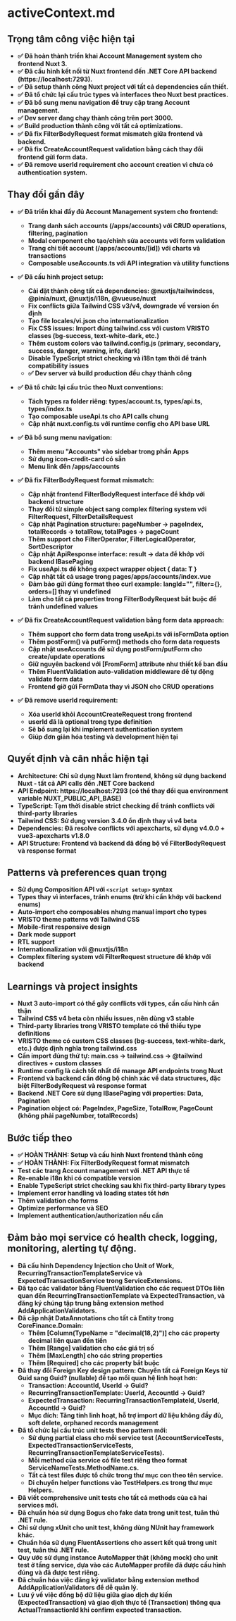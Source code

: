 # activeContext.md

## Trọng tâm công việc hiện tại
- **✅ Đã hoàn thành triển khai Account Management system cho frontend Nuxt 3.**
- **✅ Đã cấu hình kết nối từ Nuxt frontend đến .NET Core API backend (https://localhost:7293).**
- **✅ Đã setup thành công Nuxt project với tất cả dependencies cần thiết.**
- **✅ Đã tổ chức lại cấu trúc types và interfaces theo Nuxt best practices.**
- **✅ Đã bổ sung menu navigation để truy cập trang Account management.**
- **✅ Dev server đang chạy thành công trên port 3000.**
- **✅ Build production thành công với tất cả optimizations.**
- **✅ Đã fix FilterBodyRequest format mismatch giữa frontend và backend.**
- **✅ Đã fix CreateAccountRequest validation bằng cách thay đổi frontend gửi form data.**
- **✅ Đã remove userId requirement cho account creation vì chưa có authentication system.**

## Thay đổi gần đây
- **✅ Đã triển khai đầy đủ Account Management system cho frontend:**
  - **Trang danh sách accounts (/apps/accounts) với CRUD operations, filtering, pagination**
  - **Modal component cho tạo/chỉnh sửa accounts với form validation**
  - **Trang chi tiết account (/apps/accounts/[id]) với charts và transactions**
  - **Composable useAccounts.ts với API integration và utility functions**

- **✅ Đã cấu hình project setup:**
  - **Cài đặt thành công tất cả dependencies: @nuxtjs/tailwindcss, @pinia/nuxt, @nuxtjs/i18n, @vueuse/nuxt**
  - **Fix conflicts giữa Tailwind CSS v3/v4, downgrade về version ổn định**
  - **Tạo file locales/vi.json cho internationalization**
  - **Fix CSS issues: Import đúng tailwind.css với custom VRISTO classes (bg-success, text-white-dark, etc.)**
  - **Thêm custom colors vào tailwind.config.js (primary, secondary, success, danger, warning, info, dark)**
  - **Disable TypeScript strict checking và i18n tạm thời để tránh compatibility issues**
  - **✅ Dev server và build production đều chạy thành công**

- **✅ Đã tổ chức lại cấu trúc theo Nuxt conventions:**
  - **Tách types ra folder riêng: types/account.ts, types/api.ts, types/index.ts**
  - **Tạo composable useApi.ts cho API calls chung**
  - **Cập nhật nuxt.config.ts với runtime config cho API base URL**

- **✅ Đã bổ sung menu navigation:**
  - **Thêm menu "Accounts" vào sidebar trong phần Apps**
  - **Sử dụng icon-credit-card có sẵn**
  - **Menu link đến /apps/accounts**

- **✅ Đã fix FilterBodyRequest format mismatch:**
  - **Cập nhật frontend FilterBodyRequest interface để khớp với backend structure**
  - **Thay đổi từ simple object sang complex filtering system với FilterRequest, FilterDetailsRequest**
  - **Cập nhật Pagination structure: pageNumber → pageIndex, totalRecords → totalRow, totalPages → pageCount**
  - **Thêm support cho FilterOperator, FilterLogicalOperator, SortDescriptor**
  - **Cập nhật ApiResponse interface: result → data để khớp với backend IBasePaging**
  - **Fix useApi.ts để không expect wrapper object { data: T }**
  - **Cập nhật tất cả usage trong pages/apps/accounts/index.vue**
  - **Đảm bảo gửi đúng format theo curl example: langId="", filter={}, orders=[] thay vì undefined**
  - **Làm cho tất cả properties trong FilterBodyRequest bắt buộc để tránh undefined values**

- **✅ Đã fix CreateAccountRequest validation bằng form data approach:**
  - **Thêm support cho form data trong useApi.ts với isFormData option**
  - **Thêm postForm() và putForm() methods cho form data requests**
  - **Cập nhật useAccounts để sử dụng postForm/putForm cho create/update operations**
  - **Giữ nguyên backend với [FromForm] attribute như thiết kế ban đầu**
  - **Thêm FluentValidation auto-validation middleware để tự động validate form data**
  - **Frontend giờ gửi FormData thay vì JSON cho CRUD operations**

- **✅ Đã remove userId requirement:**
  - **Xóa userId khỏi AccountCreateRequest trong frontend**
  - **userId đã là optional trong type definition**
  - **Sẽ bổ sung lại khi implement authentication system**
  - **Giúp đơn giản hóa testing và development hiện tại**

## Quyết định và cân nhắc hiện tại
- **Architecture: Chỉ sử dụng Nuxt làm frontend, không sử dụng backend Nuxt - tất cả API calls đến .NET Core backend**
- **API Endpoint: https://localhost:7293 (có thể thay đổi qua environment variable NUXT_PUBLIC_API_BASE)**
- **TypeScript: Tạm thời disable strict checking để tránh conflicts với third-party libraries**
- **Tailwind CSS: Sử dụng version 3.4.0 ổn định thay vì v4 beta**
- **Dependencies: Đã resolve conflicts với apexcharts, sử dụng v4.0.0 + vue3-apexcharts v1.8.0**
- **API Structure: Frontend và backend đã đồng bộ về FilterBodyRequest và response format**

## Patterns và preferences quan trọng
- **Sử dụng Composition API với `<script setup>` syntax**
- **Types thay vì interfaces, tránh enums (trừ khi cần khớp với backend enums)**
- **Auto-import cho composables nhưng manual import cho types**
- **VRISTO theme patterns với Tailwind CSS**
- **Mobile-first responsive design**
- **Dark mode support**
- **RTL support**
- **Internationalization với @nuxtjs/i18n**
- **Complex filtering system với FilterRequest structure để khớp với backend**

## Learnings và project insights
- **Nuxt 3 auto-import có thể gây conflicts với types, cần cấu hình cẩn thận**
- **Tailwind CSS v4 beta còn nhiều issues, nên dùng v3 stable**
- **Third-party libraries trong VRISTO template có thể thiếu type definitions**
- **VRISTO theme có custom CSS classes (bg-success, text-white-dark, etc.) được định nghĩa trong tailwind.css**
- **Cần import đúng thứ tự: main.css → tailwind.css → @tailwind directives + custom classes**
- **Runtime config là cách tốt nhất để manage API endpoints trong Nuxt**
- **Frontend và backend cần đồng bộ chính xác về data structures, đặc biệt FilterBodyRequest và response format**
- **Backend .NET Core sử dụng IBasePaging<T> với properties: Data, Pagination**
- **Pagination object có: PageIndex, PageSize, TotalRow, PageCount (không phải pageNumber, totalRecords)**

## Bước tiếp theo
- **✅ HOÀN THÀNH: Setup và cấu hình Nuxt frontend thành công**
- **✅ HOÀN THÀNH: Fix FilterBodyRequest format mismatch**
- **Test các trang Account management với .NET API thực tế**
- **Re-enable i18n khi có compatible version**
- **Enable TypeScript strict checking sau khi fix third-party library types**
- **Implement error handling và loading states tốt hơn**
- **Thêm validation cho forms**
- **Optimize performance và SEO**
- **Implement authentication/authorization nếu cần**

## Đảm bảo mọi service có health check, logging, monitoring, alerting tự động.
- **Đã cấu hình Dependency Injection cho Unit of Work, RecurringTransactionTemplateService và ExpectedTransactionService trong ServiceExtensions.**
- **Đã tạo các validator bằng FluentValidation cho các request DTOs liên quan đến RecurringTransactionTemplate và ExpectedTransaction, và đăng ký chúng tập trung bằng extension method AddApplicationValidators.**
- **Đã cập nhật DataAnnotations cho tất cả Entity trong CoreFinance.Domain:**
  - **Thêm [Column(TypeName = "decimal(18,2)")] cho các property decimal liên quan đến tiền**
  - **Thêm [Range] validation cho các giá trị số**
  - **Thêm [MaxLength] cho các string properties**
  - **Thêm [Required] cho các property bắt buộc**
- **Đã thay đổi Foreign Key design pattern: Chuyển tất cả Foreign Keys từ Guid sang Guid? (nullable) để tạo mối quan hệ linh hoạt hơn:**
  - **Transaction: AccountId, UserId → Guid?**
  - **RecurringTransactionTemplate: UserId, AccountId → Guid?**
  - **ExpectedTransaction: RecurringTransactionTemplateId, UserId, AccountId → Guid?**
  - **Mục đích: Tăng tính linh hoạt, hỗ trợ import dữ liệu không đầy đủ, soft delete, orphaned records management**
- **Đã tổ chức lại cấu trúc unit tests theo pattern mới:**
  - **Sử dụng partial class cho mỗi service test (AccountServiceTests, ExpectedTransactionServiceTests, RecurringTransactionTemplateServiceTests).**
  - **Mỗi method của service có file test riêng theo format ServiceNameTests.MethodName.cs.**
  - **Tất cả test files được tổ chức trong thư mục con theo tên service.**
  - **Di chuyển helper functions vào TestHelpers.cs trong thư mục Helpers.**
- **Đã viết comprehensive unit tests cho tất cả methods của cả hai services mới.**
- **Đã chuẩn hóa sử dụng Bogus cho fake data trong unit test, tuân thủ .NET rule.**
- **Chỉ sử dụng xUnit cho unit test, không dùng NUnit hay framework khác.**
- **Chuẩn hóa sử dụng FluentAssertions cho assert kết quả trong unit test, tuân thủ .NET rule.**
- **Quy ước sử dụng instance AutoMapper thật (không mock) cho unit test ở tầng service, dựa vào các AutoMapper profile đã được cấu hình đúng và đã được test riêng.**
- **Đã chuẩn hóa việc đăng ký validator bằng extension method AddApplicationValidators để dễ quản lý.**
- **Lưu ý về việc đồng bộ dữ liệu giữa giao dịch dự kiến (ExpectedTransaction) và giao dịch thực tế (Transaction) thông qua ActualTransactionId khi confirm expected transaction.**